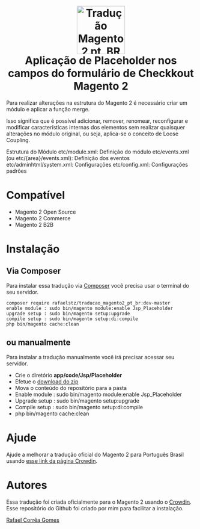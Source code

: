 <h1 align="center">
  <br>
    <img src="https://i.imgur.com/d8QEHRb.png" alt="Tradução Magento 2 pt_BR" width="128" height="128" title="Tradução Magento 2 pt_BR"/> 
  <br>
  Aplicação de Placeholder nos campos do formulário de Checkkout Magento 2
  <br>
</h1>

Para realizar alterações na estrutura do Magento 2 é necessário criar um módulo e aplicar a função merge.

Isso significa que é possível adicionar, remover, renomear, reconfigurar e modificar características internas dos elementos sem realizar quaisquer alterações no módulo original, ou seja, aplica-se o conceito de Loose Coupling.

Estrutura do Módulo
etc/module.xml: Definição do módulo
etc/events.xml (ou etc/{area}/events.xml): Definição dos eventos 
etc/adminhtml/system.xml: Configurações
etc/config.xml: Configurações padrões

# Compatível

- Magento 2 Open Source
- Magento 2 Commerce
- Magento 2 B2B

# Instalação

## Via Composer 

Para instalar essa tradução via [Composer](https://getcomposer.org) você precisa usar o terminal do seu servidor.

```
composer require rafaelstz/traducao_magento2_pt_br:dev-master
enable module : sudo bin/magento module:enable Jsp_Placeholder
upgrade setup : sudo bin/magento setup:upgrade
compile setup : sudo bin/magento setup:di:compile
php bin/magento cache:clean
```

## ou manualmente

Para instalar a tradução manualmente você irá precisar acessar seu servidor.

* Crie o diretório **app/code/Jsp/Placeholder**
* Efetue o [download do zip](https://github.com/rafaelstz/traducao_magento2_pt_br/archive/master.zip)
* Mova o conteúdo do repositório para a pasta
* Enable module : sudo bin/magento module:enable Jsp_Placeholder
* Upgrade setup : sudo bin/magento setup:upgrade
* Compile setup : sudo bin/magento setup:di:compile
* php bin/magento cache:clean

# Ajude

Ajude a melhorar a tradução oficial do Magento 2 para Português Brasil usando [esse link da página Crowdin](https://crowdin.com/project/magento-2/pt-BR).

# Autores
Essa tradução foi criada oficialmente para o Magento 2 usando o [Crowdin](https://crowdin.com/project/magento-2).
Esse repositório do Github foi criado por mim para facilitar a instalação.

[Rafael Corrêa Gomes](https://github.com/rafaelstz)
